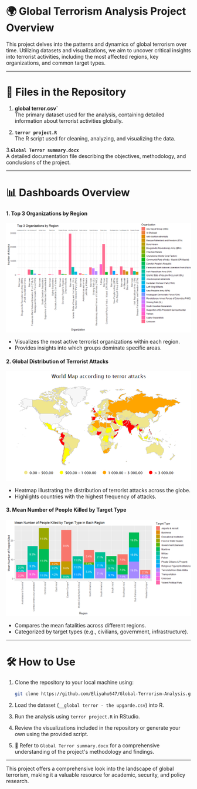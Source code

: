 # 🌍 Global Terrorism Analysis Project Overview

This project delves into the patterns and dynamics of global terrorism over time. Utilizing datasets and visualizations, we aim to uncover critical insights into terrorist activities, including the most affected regions, key organizations, and common target types.

---

# **📂 Files in the Repository**

1. **global terror.csv`**  
   The primary dataset used for the analysis, containing detailed information about terrorist activities globally.

2. **`terror project.R`**  
   The R script used for cleaning, analyzing, and visualizing the data.

3.**`Global Terror summary.docx`**  
   A detailed documentation file describing the objectives, methodology, and conclusions of the project.

---

# **📊 Dashboards Overview**

#### 1. **Top 3 Organizations by Region** 

   ![Top 3 Organizations](https://github.com/Eliyahu647/Global-Terrorism-Analysis/blob/main/3%20top%20organizations.png)
 
   -  Visualizes the most active terrorist organizations within each region.  
   -  Provides insights into which groups dominate specific areas.

#### 2. **Global Distribution of Terrorist Attacks** 

   ![Global Map of Terrorist Attacks](https://github.com/Eliyahu647/Global-Terrorism-Analysis/blob/main/map1.png)  
   -  Heatmap illustrating the distribution of terrorist attacks across the globe.  
   -  Highlights countries with the highest frequency of attacks.

#### 3. **Mean Number of People Killed by Target Type**  

   ![Region and Target Types](https://github.com/Eliyahu647/Global-Terrorism-Analysis/blob/main/Region%20and%20target%20types.png)
 
   - Compares the mean fatalities across different regions.  
   - Categorized by target types (e.g., civilians, government, infrastructure).

---

# **🛠️ How to Use**

1. Clone the repository to your local machine using:  
   ```bash
   git clone https://github.com/Eliyahu647/Global-Terrorism-Analysis.git
   ```

2. Load the dataset (`__global terror - the upgarde.csv`) into R.

3. Run the analysis using `terror project.R` in RStudio.

4. Review the visualizations included in the repository or generate your own using the provided script.

5. 📖 Refer to `Global Terror summary.docx` for a comprehensive understanding of the project's methodology and findings.

---

This project offers a comprehensive look into the landscape of global terrorism, making it a valuable resource for academic, security, and policy research.
